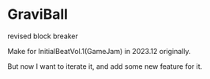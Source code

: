 # GraviBall
revised block breaker

Make for InitialBeatVol.1(GameJam) in 2023.12 originally.

But now I want to iterate it, and add some new feature for it.
